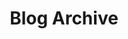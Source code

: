 ---
aliases:
- /mendokusai/archives
- /tartarus/archives
type: archive
title: "Blog Archive"
description: "The archives of Jonny Spicer's blog"
---